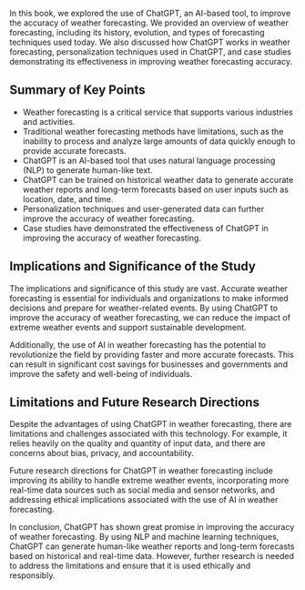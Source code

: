 

In this book, we explored the use of ChatGPT, an AI-based tool, to improve the accuracy of weather forecasting. We provided an overview of weather forecasting, including its history, evolution, and types of forecasting techniques used today. We also discussed how ChatGPT works in weather forecasting, personalization techniques used in ChatGPT, and case studies demonstrating its effectiveness in improving weather forecasting accuracy.

Summary of Key Points
---------------------

* Weather forecasting is a critical service that supports various industries and activities.
* Traditional weather forecasting methods have limitations, such as the inability to process and analyze large amounts of data quickly enough to provide accurate forecasts.
* ChatGPT is an AI-based tool that uses natural language processing (NLP) to generate human-like text.
* ChatGPT can be trained on historical weather data to generate accurate weather reports and long-term forecasts based on user inputs such as location, date, and time.
* Personalization techniques and user-generated data can further improve the accuracy of weather forecasting.
* Case studies have demonstrated the effectiveness of ChatGPT in improving the accuracy of weather forecasting.

Implications and Significance of the Study
------------------------------------------

The implications and significance of this study are vast. Accurate weather forecasting is essential for individuals and organizations to make informed decisions and prepare for weather-related events. By using ChatGPT to improve the accuracy of weather forecasting, we can reduce the impact of extreme weather events and support sustainable development.

Additionally, the use of AI in weather forecasting has the potential to revolutionize the field by providing faster and more accurate forecasts. This can result in significant cost savings for businesses and governments and improve the safety and well-being of individuals.

Limitations and Future Research Directions
------------------------------------------

Despite the advantages of using ChatGPT in weather forecasting, there are limitations and challenges associated with this technology. For example, it relies heavily on the quality and quantity of input data, and there are concerns about bias, privacy, and accountability.

Future research directions for ChatGPT in weather forecasting include improving its ability to handle extreme weather events, incorporating more real-time data sources such as social media and sensor networks, and addressing ethical implications associated with the use of AI in weather forecasting.

In conclusion, ChatGPT has shown great promise in improving the accuracy of weather forecasting. By using NLP and machine learning techniques, ChatGPT can generate human-like weather reports and long-term forecasts based on historical and real-time data. However, further research is needed to address the limitations and ensure that it is used ethically and responsibly.
